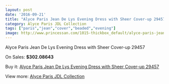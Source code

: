 ```yaml
---
layout: post
date: '2016-09-21'
title: "Alyce Paris Jean De Lys Evening Dress with Sheer Cover-up 29457"
category: Alyce Paris JDL Collection
tags: ["paris","jean","cover","beaded","evening"]
image: http://www.princessan.com/1015-thickbox_default/alyce-paris-jean-de-lys-evening-dress-with-sheer-cover-up-29457.jpg
---
```

Alyce Paris Jean De Lys Evening Dress with Sheer Cover-up 29457

On Sales: **$302.08643**
<a href="https://www.princessan.com/en/alyce-paris-jdl-collection/486-alyce-paris-jean-de-lys-evening-dress-with-sheer-cover-up-29457.html"><amp-img layout="responsive" width="600" height="600" src="//www.princessan.com/1015-thickbox_default/alyce-paris-jean-de-lys-evening-dress-with-sheer-cover-up-29457.jpg" alt="Alyce Paris Jean De Lys Evening Dress with Sheer Cover-up 29457 0" /></a>
<a href="https://www.princessan.com/en/alyce-paris-jdl-collection/486-alyce-paris-jean-de-lys-evening-dress-with-sheer-cover-up-29457.html"><amp-img layout="responsive" width="600" height="600" src="//www.princessan.com/1016-thickbox_default/alyce-paris-jean-de-lys-evening-dress-with-sheer-cover-up-29457.jpg" alt="Alyce Paris Jean De Lys Evening Dress with Sheer Cover-up 29457 1" /></a>

Buy it: [Alyce Paris Jean De Lys Evening Dress with Sheer Cover-up 29457](https://www.princessan.com/en/alyce-paris-jdl-collection/486-alyce-paris-jean-de-lys-evening-dress-with-sheer-cover-up-29457.html "Alyce Paris Jean De Lys Evening Dress with Sheer Cover-up 29457")

View more: [Alyce Paris JDL Collection](https://www.princessan.com/en/7-alyce-paris-jdl-collection "Alyce Paris JDL Collection")